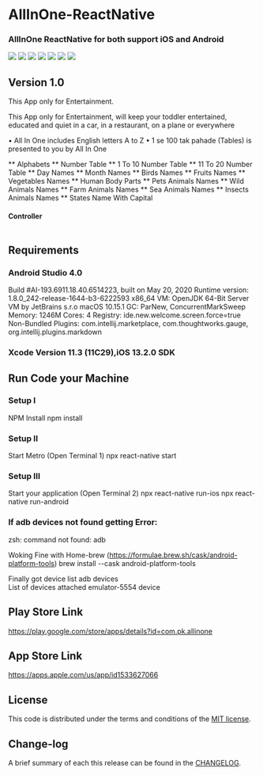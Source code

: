 # AllInOne-ReactNative

### AllInOne ReactNative for both support iOS and Android

![](https://github.com/pawankv89/AllInOne-ReactNative/blob/master/images/appstore_1.png)
![](https://github.com/pawankv89/AllInOne-ReactNative/blob/master/images/appstore_2.png)
![](https://github.com/pawankv89/AllInOne-ReactNative/blob/master/images/Screens_1.png)
![](https://github.com/pawankv89/AllInOne-ReactNative/blob/master/images/Screens_2.png)
![](https://github.com/pawankv89/AllInOne-ReactNative/blob/master/images/Screens_3.png)
![](https://github.com/pawankv89/AllInOne-ReactNative/blob/master/images/Screens_4.png)
![](https://github.com/pawankv89/AllInOne-ReactNative/blob/master/images/Screens_5.png)

## Version 1.0
This App only for Entertainment.

This App only for Entertainment, will keep your toddler entertained, educated and quiet in a car, in a restaurant, on a plane or everywhere

• All In One includes English letters A to Z
• 1 se 100 tak pahade (Tables) is presented to you by All In One

** Alphabets
** Number Table
** 1 To 10 Number Table
** 11 To 20 Number Table
** Day Names
** Month Names
** Birds Names
** Fruits Names
** Vegetables Names
** Human Body Parts
** Pets Animals Names
** Wild Animals Names
** Farm Animals Names
** Sea Animals Names
** Insects Animals Names
** States Name With Capital

#### Controller

```xml


```

## Requirements

### Android Studio 4.0

Build #AI-193.6911.18.40.6514223, built on May 20, 2020
Runtime version: 1.8.0_242-release-1644-b3-6222593 x86_64
VM: OpenJDK 64-Bit Server VM by JetBrains s.r.o
macOS 10.15.1
GC: ParNew, ConcurrentMarkSweep
Memory: 1246M
Cores: 4
Registry: ide.new.welcome.screen.force=true
Non-Bundled Plugins: com.intellij.marketplace, com.thoughtworks.gauge, org.intellij.plugins.markdown

### Xcode Version 11.3 (11C29),iOS 13.2.0 SDK

## Run Code your Machine

###  Setup I
NPM Install
npm install

###  Setup II
Start Metro (Open Terminal 1)
npx react-native start

###  Setup III
Start your application (Open Terminal 2)
npx react-native run-ios
npx react-native run-android

### If adb devices not found getting Error:
zsh: command not found: adb

Woking Fine with Home-brew
(https://formulae.brew.sh/cask/android-platform-tools)
brew install --cask android-platform-tools

Finally got device list
adb devices                            
List of devices attached
emulator-5554    device


## Play Store Link
https://play.google.com/store/apps/details?id=com.pk.allinone

## App Store Link
https://apps.apple.com/us/app/id1533627066

## License

This code is distributed under the terms and conditions of the [MIT license](LICENSE).

## Change-log

A brief summary of each this release can be found in the [CHANGELOG](CHANGELOG.mdown). 
